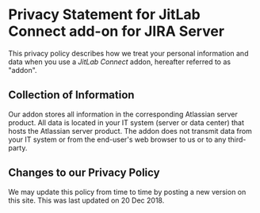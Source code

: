 # Privacy Statement for JitLab Connect add-on for JIRA Server
This privacy policy describes how we treat your personal information and data when you use a *JitLab Connect* addon, hereafter referred to as "addon". 

## Collection of Information
Our addon stores all information in the corresponding Atlassian server product. All data is located in your IT system (server or data center) that hosts the Atlassian server product. The addon does not transmit data from your IT system or from the end-user's web browser to us or to any third-party.

## Changes to our Privacy Policy
We may update this policy from time to time by posting a new version on this site. This was last updated on 20 Dec 2018.
